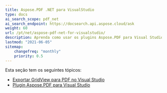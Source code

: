 ```yaml
---
title: Aspose.PDF .NET para VisualStudio
type: docs
ai_search_scope: pdf_net
ai_search_endpoint: https://docsearch.api.aspose.cloud/ask
weight: 60
url: /pt/net/aspose-pdf-net-for-visualstudio/
description: Aprenda como usar os plugins Aspose.PDF para Visual Studio
lastmod: "2021-06-05"
sitemap:
    changefreq: "monthly"
    priority: 0.5
---
```

Esta seção tem os seguintes tópicos:

- [Exportar GridView para PDF no Visual Studio](/pdf/net/visual-studio-export-gridview-to-pdf-control/)
- [Plugin Aspose.PDF para Visual Studio](/pdf/net/aspose-pdf-visual-studio-plugin/)